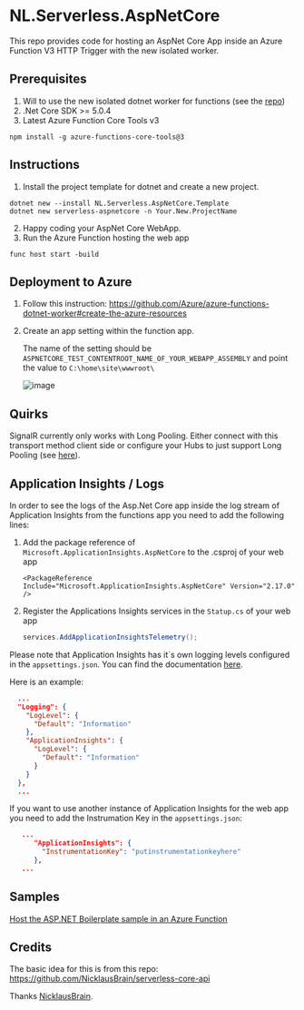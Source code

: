 # NL.Serverless.AspNetCore
This repo provides code for hosting an AspNet Core App inside an Azure Function V3 HTTP Trigger with the new isolated worker.

## Prerequisites
1. Will to use the new isolated dotnet worker for functions (see the [repo](https://github.com/Azure/azure-functions-dotnet-worker))
1. .Net Core SDK >= 5.0.4
1. Latest Azure Function Core Tools v3
```
npm install -g azure-functions-core-tools@3
```

## Instructions
1. Install the project template for dotnet and create a new project.
```
dotnet new --install NL.Serverless.AspNetCore.Template
dotnet new serverless-aspnetcore -n Your.New.ProjectName
```
2. Happy coding your AspNet Core WebApp.
3. Run the Azure Function hosting the web app
```
func host start -build
```

## Deployment to Azure
1. Follow this instruction: https://github.com/Azure/azure-functions-dotnet-worker#create-the-azure-resources
2. Create an app setting within the function app.
   
   The name of the setting should be ``ASPNETCORE_TEST_CONTENTROOT_NAME_OF_YOUR_WEBAPP_ASSEMBLY`` and point the value to ``C:\home\site\wwwroot\``
   
   ![image](https://user-images.githubusercontent.com/6589385/131023539-7bb32c8d-4f47-4998-bf40-572299fc4836.png)


## Quirks
SignalR currently only works with Long Pooling.
Either connect with this transport method client side or configure your Hubs to just support Long Pooling (see [here](https://docs.microsoft.com/de-de/aspnet/core/signalr/configuration?view=aspnetcore-5.0&tabs=dotnet#advanced-http-configuration-options)).

## Application Insights / Logs
In order to see the logs of the Asp.Net Core app inside the log stream of Application Insights from the functions app you need to add the following lines:

1. Add the package reference of ``Microsoft.ApplicationInsights.AspNetCore`` to the .csproj of your web app
   
   ``<PackageReference Include="Microsoft.ApplicationInsights.AspNetCore" Version="2.17.0" />``

1. Register the Applications Insights services in the ``Statup.cs`` of your web app
   ```csharp
   services.AddApplicationInsightsTelemetry();
   ```

Please note that Application Insights has it´s own logging levels configured in the ``appsettings.json``. You can find the documentation [here](https://docs.microsoft.com/en-us/azure/azure-monitor/app/ilogger#control-logging-level).

Here is an example: 
```json
  ...
  "Logging": {
    "LogLevel": {
      "Default": "Information"
    },
    "ApplicationInsights": {
      "LogLevel": {
        "Default": "Information"
      }
    }
  },
  ...
```

If you want to use another instance of Application Insights for the web app you need to add the Instrumation Key in the ``appsettings.json``:
```json
   ...
      "ApplicationInsights": {
        "InstrumentationKey": "putinstrumentationkeyhere"
      },
   ...
```

## Samples
[Host the ASP.NET Boilerplate sample in an Azure Function](samples/ASP.NET%20Boilerplate)

## Credits
The basic idea for this is from this repo:
https://github.com/NicklausBrain/serverless-core-api

Thanks <a href="https://github.com/NicklausBrain">NicklausBrain</a>.
